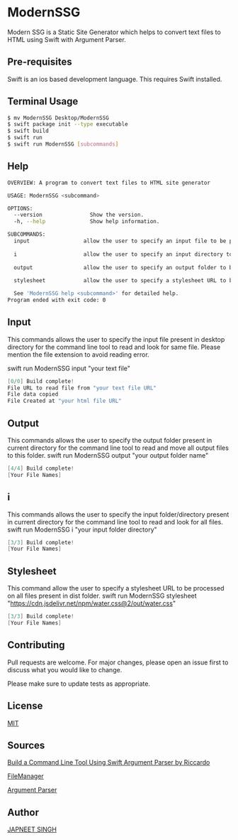 # ModernSSG
 Modern SSG is a Static Site Generator which helps to convert text files to HTML using Swift with Argument Parser.

## Pre-requisites
Swift is an ios based development language. This requires Swift installed.

## Terminal Usage
```bash
$ mv ModernSSG Desktop/ModernSSG
$ swift package init --type executable
$ swift build
$ swift run
$ swift run ModernSSG [subcommands]
```

## Help
```bash
OVERVIEW: A program to convert text files to HTML site generator

USAGE: ModernSSG <subcommand>

OPTIONS:
  --version               Show the version.
  -h, --help              Show help information.

SUBCOMMANDS:
  input                 allow the user to specify an input file to be processed
  
  i                     allow the user to specify an input directory to be processed on all files
  
  output                allow the user to specify an output folder to be processed on all files
  
  stylesheet            allow the user to specify a stylesheet URL to be processed on all files

  See 'ModernSSG help <subcommand>' for detailed help.
Program ended with exit code: 0
```

## Input
This commands allows the user to specify the input file present in desktop directory for the command line tool to read and look for same file. Please mention the file extension to avoid reading error.

swift run ModernSSG input "your text file"
```swift
[0/0] Build complete!
File URL to read file from "your text file URL"
File data copied
File Created at "your html file URL"
```

## Output
This commands allows the user to specify the output folder present in current directory for the command line tool to read and move all output files to this folder.
swift run ModernSSG output "your output folder name"
```swift
[4/4] Build complete!
[Your File Names]
```

## i
This commands allows the user to specify the input folder/directory present in current directory for the command line tool to read and look for all files. 
swift run ModernSSG i "your input folder directory" 
```swift
[3/3] Build complete!
[Your File Names]
```
## Stylesheet
This command allow the user to specify a stylesheet URL to be processed on all files present in dist folder.
swift run ModernSSG stylesheet "https://cdn.jsdelivr.net/npm/water.css@2/out/water.css"

```swift
[3/3] Build complete!
[Your File Names]
```

## Contributing
Pull requests are welcome. For major changes, please open an issue first to discuss what you would like to change.

Please make sure to update tests as appropriate.

## License
[MIT](https://choosealicense.com/licenses/mit/)

## Sources
[Build a Command Line Tool Using Swift Argument Parser by Riccardo](https://betterprogramming.pub/build-a-command-line-tool-using-swift-argument-parser-f7d9443b785)

[FileManager](https://developer.apple.com/documentation/foundation/filemanager/)

[Argument Parser](https://github.com/apple/swift-argument-parser)

## Author
[JAPNEET SINGH](https://github.com/japneetsingh035)
